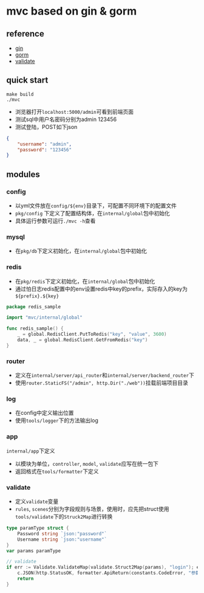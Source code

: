 # mvc based on gin & gorm

## reference

- [gin](https://gin-gonic.com/docs/)
- [gorm](https://gorm.io/docs/index.html)
- [validate](https://gookit.github.io/validate/#/)

## quick start

```shell
make build
./mvc
```

- 浏览器打开`localhost:5000/admin`可看到前端页面
- 测试sql中用户名密码分别为admin 123456
- 测试登陆，POST如下json
```json
{
    "username": "admin",
    "password": "123456"
}
```

## modules

### config

- 以yml文件放在`config/${env}`目录下，可配置不同环境下的配置文件
- `pkg/config` 下定义了配置结构体，在`internal/global`包中初始化
- 具体运行参数可运行`./mvc -h`查看

### mysql

- 在`pkg/db`下定义初始化，在`internal/global`包中初始化

### redis

- 在`pkg/redis`下定义初始化，在`internal/global`包中初始化
- 通过怕日志redis配置中的env设置redis中key的prefix，实际存入的key为`${prefix}.${key}`

```go
package redis_sample

import "mvc/internal/global"

func redis_sample() {
    _ = global.RedisClient.PutToRedis("key", "value", 3600)
    data, _ = global.RedisClient.GetFromRedis("key")
}
```

### router

- 定义在`internal/server/api_router`和`internal/server/backend_router`下
- 使用`router.StaticFS("/admin", http.Dir("./web"))`挂载前端项目目录

### log

- 在config中定义输出位置
- 使用`tools/logger`下的方法输出log

### app
`internal/app`下定义
- 以模块为单位，`controller`, `model`, `validate`应写在统一包下
- 返回格式在`tools/formatter`下定义

### validate

- 定义`validate`变量
- `rules`, `scenes`分别为字段规则与场景，使用时，应先把struct使用`tools/validate`下的`Struck2Map`进行转换

```go
type paramType struct {
	Password string `json:"password"`
	Username string `json:"username"`
}
var params paramType

// validate
if err := Validate.ValidateMap(validate.Struct2Map(params), "login"); err != nil {
	c.JSON(http.StatusOK, formatter.ApiReturn(constants.CodeError, "参数验证失败", err.Error()))
	return
}
```